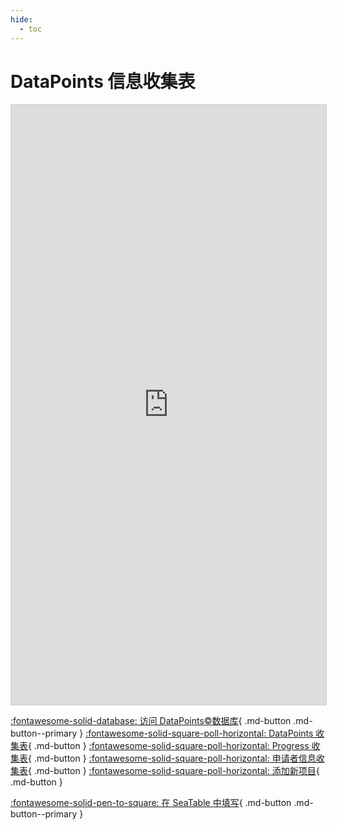 ```yaml
---
hide:
  - toc
---
```


# DataPoints 信息收集表

<iframe className="dtable-embed" src="https://cloud.seatable.cn/dtable/collection-tables/9e6bf2a9-c4a1-4c54-8b21-c5fa14e5fa80/" frameBorder="0" width="100%" height="960" style="background: transparent; border: 1px solid #ccc;"></iframe>

[:fontawesome-solid-database: 访问 DataPoints&copy;数据库](datapoints.md){ .md-button .md-button--primary } [:fontawesome-solid-square-poll-horizontal: DataPoints 收集表](DataPoints收集表.md){ .md-button } [:fontawesome-solid-square-poll-horizontal: Progress 收集表](Progress收集表.md){ .md-button } [:fontawesome-solid-square-poll-horizontal: 申请者信息收集表](申请者信息收集表.md){ .md-button } [:fontawesome-solid-square-poll-horizontal: 添加新项目](添加新项目.md){ .md-button }

[:fontawesome-solid-pen-to-square: 在 SeaTable 中填写](https://cloud.seatable.cn/dtable/collection-tables/9e6bf2a9-c4a1-4c54-8b21-c5fa14e5fa80/){ .md-button .md-button--primary }
